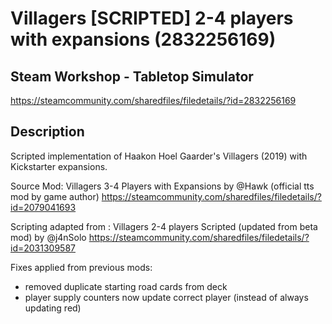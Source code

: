 # Villagers [SCRIPTED] 2-4 players with expansions (2832256169)

## Steam Workshop - Tabletop Simulator

https://steamcommunity.com/sharedfiles/filedetails/?id=2832256169

## Description

Scripted implementation of Haakon Hoel Gaarder's Villagers (2019) with Kickstarter expansions. 

Source Mod: Villagers 3-4 Players with Expansions by @Hawk (official tts mod by game author)
https://steamcommunity.com/sharedfiles/filedetails/?id=2079041693

Scripting adapted from : Villagers 2-4 players Scripted (updated from beta mod) by @j4nSolo
https://steamcommunity.com/sharedfiles/filedetails/?id=2031309587

Fixes applied from previous mods:
- removed duplicate starting road cards from deck
- player supply counters now update correct player (instead of always updating red)
